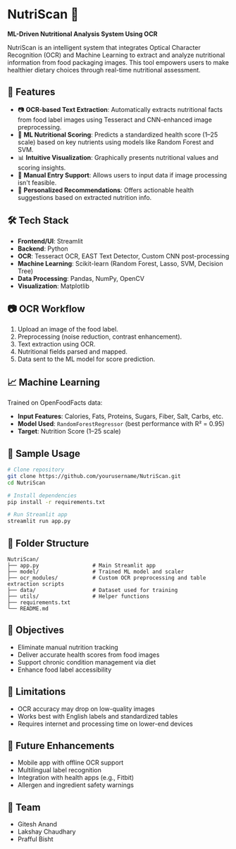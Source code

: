 

# NutriScan 🍎  
**ML-Driven Nutritional Analysis System Using OCR**

NutriScan is an intelligent system that integrates Optical Character Recognition (OCR) and Machine Learning to extract and analyze nutritional information from food packaging images. This tool empowers users to make healthier dietary choices through real-time nutritional assessment.

## 🚀 Features
- 📷 **OCR-based Text Extraction**: Automatically extracts nutritional facts from food label images using Tesseract and CNN-enhanced image preprocessing.
- 🧠 **ML Nutritional Scoring**: Predicts a standardized health score (1–25 scale) based on key nutrients using models like Random Forest and SVM.
- 📊 **Intuitive Visualization**: Graphically presents nutritional values and scoring insights.
- 🧪 **Manual Entry Support**: Allows users to input data if image processing isn't feasible.
- 🧬 **Personalized Recommendations**: Offers actionable health suggestions based on extracted nutrition info.

## 🛠️ Tech Stack
- **Frontend/UI**: Streamlit
- **Backend**: Python
- **OCR**: Tesseract OCR, EAST Text Detector, Custom CNN post-processing
- **Machine Learning**: Scikit-learn (Random Forest, Lasso, SVM, Decision Tree)
- **Data Processing**: Pandas, NumPy, OpenCV
- **Visualization**: Matplotlib

## 📷 OCR Workflow
1. Upload an image of the food label.
2. Preprocessing (noise reduction, contrast enhancement).
3. Text extraction using OCR.
4. Nutritional fields parsed and mapped.
5. Data sent to the ML model for score prediction.

## 📈 Machine Learning
Trained on OpenFoodFacts data:
- **Input Features**: Calories, Fats, Proteins, Sugars, Fiber, Salt, Carbs, etc.
- **Model Used**: `RandomForestRegressor` (best performance with R² = 0.95)
- **Target**: Nutrition Score (1–25 scale)

## 🧪 Sample Usage
```bash
# Clone repository
git clone https://github.com/yourusername/NutriScan.git
cd NutriScan

# Install dependencies
pip install -r requirements.txt

# Run Streamlit app
streamlit run app.py
```

## 📂 Folder Structure
```
NutriScan/
├── app.py                 # Main Streamlit app
├── model/                 # Trained ML model and scaler
├── ocr_modules/           # Custom OCR preprocessing and table extraction scripts
├── data/                  # Dataset used for training
├── utils/                 # Helper functions
├── requirements.txt
└── README.md
```

## 🎯 Objectives
- Eliminate manual nutrition tracking
- Deliver accurate health scores from food images
- Support chronic condition management via diet
- Enhance food label accessibility

## 📌 Limitations
- OCR accuracy may drop on low-quality images
- Works best with English labels and standardized tables
- Requires internet and processing time on lower-end devices

## 🌱 Future Enhancements
- Mobile app with offline OCR support
- Multilingual label recognition
- Integration with health apps (e.g., Fitbit)
- Allergen and ingredient safety warnings

## 👥 Team
- Gitesh Anand  
- Lakshay Chaudhary  
- Prafful Bisht  
